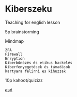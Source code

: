 # Kiberszeku
Teaching for english lesson

5p brainstorming
  
  Mindmap
  
    2FA
    Firewall
    Enryption
    Kiberbűnözés és etikus hackelés
    Kiberfenyegetések és támadások
    kartyara felirni es kihuzzak
10p kahoot/quizizz
  

[asd](https://youtube.com)
